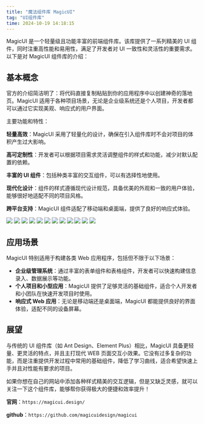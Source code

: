 ```yaml
---
title: "魔法组件库 MagicUI"
tag: "UI组件库"
time: 2024-10-19 14:18:15
---
```


MagicUI 是一个轻量级且功能丰富的前端组件库。该库提供了一系列精美的 UI 组件，同时注重高性能和易用性，满足了开发者对 UI 一致性和灵活性的重要需求。以下是对 MagicUI 组件库的介绍：

## 基本概念

官方的介绍简洁明了：将代码直接复制粘贴到你的应用程序中以创建神奇的落地页。MagicUI 适用于各种项目场景，无论是企业级系统还是个人项目，开发者都可以通过它实现美观、响应式的用户界面。

主要功能和特性：

**轻量高效**：MagicUI 采用了轻量化的设计，确保在引入组件库时不会对项目的体积产生过大影响。

**高可定制性**：开发者可以根据项目需求灵活调整组件的样式和功能，减少对默认配置的依赖。

**丰富的 UI 组件**：包括种类丰富的交互组件，可以有选择性地使用。

**现代化设计**：组件的样式遵循现代设计规范，具备优美的外观和一致的用户体验，能够很好地适配不同的项目风格。

**跨平台支持**：MagicUI 组件适配了移动端和桌面端，提供了良好的响应式体验。

<img src="../imgs/95/01.gif" />
<img src="../imgs/95/02.gif" />
<img src="../imgs/95/03.gif" />
<img src="../imgs/95/04.gif" />
<img src="../imgs/95/05.gif" />
<img src="../imgs/95/06.gif" />
<img src="../imgs/95/07.gif" />
<img src="../imgs/95/08.gif" />
<img src="../imgs/95/09.gif" />
<img src="../imgs/95/10.gif" />
<img src="../imgs/95/11.gif" />
<img src="../imgs/95/12.gif" />

## 应用场景

MagicUI 特别适用于构建各类 Web 应用程序，包括但不限于以下场景：

- **企业级管理系统**：通过丰富的表单组件和表格组件，开发者可以快速构建信息录入、数据展示等功能。
- **个人项目和小型应用**：MagicUI 提供了足够灵活的基础组件，适合个人开发者和小团队在快速开发项目时使用。
- **响应式 Web 应用**：无论是移动端还是桌面端，MagicUI 都能提供良好的界面体验，适配不同的设备屏幕。

## 展望

与传统的 UI 组件库（如 Ant Design、Element Plus）相比，MagicUI 具备更轻量、更灵活的特点，并且主打现代 WEB 页面交互小效果。它没有过多复杂的功能，而是注重提供开发过程中常用的基础组件，降低了学习曲线，适合希望快速上手并且对性能有要求的项目。

如果你想在自己的网站中添加各种样式精美的交互逻辑，但是又缺乏灵感，就可以关注一下这个组件库，能够帮你获得极大的便捷和效率提升！

**官网**：`https://magicui.design/`

**github**：`https://github.com/magicuidesign/magicui`
